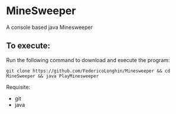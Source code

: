 # MineSweeper
A console based java Minesweeper

## To execute:
Run the following command to download and execute the program:

`git clone https://github.com/FedericoLonghin/Minesweeper && cd MineSweeper && java PlayMinesweeper`

Requisite:
- git
- java
